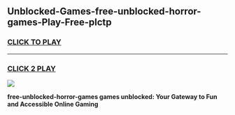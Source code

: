 
## Unblocked-Games-free-unblocked-horror-games-Play-Free-plctp
<h3>
<a href="https://premium76.site?title=free-unblocked-horror-games&ref=18A">CLICK TO PLAY</a></h3>
<hr>

<h3>
<a href="https://premium76.site?title=free-unblocked-horror-games&ref=18A">CLICK 2 PLAY</a>
  
</h3>

<a href="https://premium76.site?title=free-unblocked-horror-games&ref=18A"><img src="https://clearcache.store/games.png"></a>


**free-unblocked-horror-games games unblocked: Your Gateway to Fun and Accessible Online Gaming**
